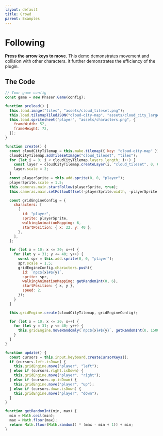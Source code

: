 ```yaml
---
layout: default
title: Crowd
parent: Examples
---
```


# Following

**Press the arrow keys to move.** This demo demonstrates movement and collision with other characters. It further demonstrates the efficiency of the plugin.

<div id="game"></div>

<script src="js/phaser.min.js"></script>
<script src="js/grid-engine-2.7.0.min.js"></script>
<script src="js/getBasicConfig.js"></script>

<script>
    const config = getBasicConfig(preload, create, update);
    const game = new Phaser.Game(config);

    function preload () {
        this.load.image("tiles", "assets/cloud_tileset.png");
        this.load.tilemapTiledJSON("cloud-city-map", "assets/cloud_city_large.json");
        this.load.spritesheet("player", "assets/characters.png", {
            frameWidth: 52,
            frameHeight: 72,
        });
    }

    function create () {
        const cloudCityTilemap = this.make.tilemap({ key: "cloud-city-map" });
        cloudCityTilemap.addTilesetImage("cloud_tileset", "tiles");
        for (let i = 0; i < cloudCityTilemap.layers.length; i++) {
            const layer = cloudCityTilemap.createLayer(i, "cloud_tileset", 0, 0);
            layer.scale = 3;
        }
        const playerSprite = this.add.sprite(0, 0, "player");
        playerSprite.scale = 1.5;
        this.cameras.main.startFollow(playerSprite, true);
        this.cameras.main.setFollowOffset(- (playerSprite.width), -(playerSprite.height));

        const gridEngineConfig = {
            characters: [
                {
                    id: "player",
                    sprite: playerSprite,
                    walkingAnimationMapping: 6,
                    startPosition: {x: 22, y: 40},
                },
            ],
        };

        for (let x=10; x<=20; x++) {
          for (let y=31; y<=40; y++) {
              const spr = this.add.sprite(0, 0, "player");
              spr.scale = 1.5;
              gridEngineConfig.characters.push({
                    id: `npc${x}#${y}`,
                    sprite: spr,
                    walkingAnimationMapping: getRandomInt(0,6),
                    startPosition: {x, y},
                    speed: 2
              })
          }
        }

        this.gridEngine.create(cloudCityTilemap, gridEngineConfig);

        for (let x=10; x<=20; x++) {
          for (let y=31; y<=40; y++) {
            this.gridEngine.moveRandomly(`npc${x}#${y}`, getRandomInt(0,1500));
          }
        }
    }

    function update () {
        const cursors = this.input.keyboard.createCursorKeys();
        if (cursors.left.isDown) {
          this.gridEngine.move("player", "left");
        } else if (cursors.right.isDown) {
          this.gridEngine.move("player", "right");
        } else if (cursors.up.isDown) {
          this.gridEngine.move("player", "up");
        } else if (cursors.down.isDown) {
          this.gridEngine.move("player", "down");
        }
    }

    function getRandomInt(min, max) {
      min = Math.ceil(min);
      max = Math.floor(max);
      return Math.floor(Math.random() * (max - min +1)) + min;
    }
</script>

## The Code

```javascript
// Your game config
const game = new Phaser.Game(config);

function preload() {
  this.load.image("tiles", "assets/cloud_tileset.png");
  this.load.tilemapTiledJSON("cloud-city-map", "assets/cloud_city_large.json");
  this.load.spritesheet("player", "assets/characters.png", {
    frameWidth: 52,
    frameHeight: 72,
  });
}

function create() {
  const cloudCityTilemap = this.make.tilemap({ key: "cloud-city-map" });
  cloudCityTilemap.addTilesetImage("cloud_tileset", "tiles");
  for (let i = 0; i < cloudCityTilemap.layers.length; i++) {
    const layer = cloudCityTilemap.createLayer(i, "cloud_tileset", 0, 0);
    layer.scale = 3;
  }
  const playerSprite = this.add.sprite(0, 0, "player");
  playerSprite.scale = 1.5;
  this.cameras.main.startFollow(playerSprite, true);
  this.cameras.main.setFollowOffset(-playerSprite.width, -playerSprite.height);

  const gridEngineConfig = {
    characters: [
      {
        id: "player",
        sprite: playerSprite,
        walkingAnimationMapping: 6,
        startPosition: { x: 22, y: 40 },
      },
    ],
  };

  for (let x = 10; x <= 20; x++) {
    for (let y = 31; y <= 40; y++) {
      const spr = this.add.sprite(0, 0, "player");
      spr.scale = 1.5;
      gridEngineConfig.characters.push({
        id: `npc${x}#${y}`,
        sprite: spr,
        walkingAnimationMapping: getRandomInt(0, 6),
        startPosition: { x, y },
        speed: 2,
      });
    }
  }

  this.gridEngine.create(cloudCityTilemap, gridEngineConfig);

  for (let x = 10; x <= 20; x++) {
    for (let y = 31; y <= 40; y++) {
      this.gridEngine.moveRandomly(`npc${x}#${y}`, getRandomInt(0, 1500));
    }
  }
}

function update() {
  const cursors = this.input.keyboard.createCursorKeys();
  if (cursors.left.isDown) {
    this.gridEngine.move("player", "left");
  } else if (cursors.right.isDown) {
    this.gridEngine.move("player", "right");
  } else if (cursors.up.isDown) {
    this.gridEngine.move("player", "up");
  } else if (cursors.down.isDown) {
    this.gridEngine.move("player", "down");
  }
}

function getRandomInt(min, max) {
  min = Math.ceil(min);
  max = Math.floor(max);
  return Math.floor(Math.random() * (max - min + 1)) + min;
}
```
